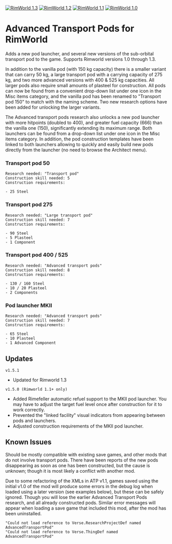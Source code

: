 [![RimWorld 1.3](https://img.shields.io/badge/Rimworld-1.3-brightgreen.svg?style=plastic&logo=steam)](https://rimworldgame.com/) [![RimWorld 1.2](https://img.shields.io/badge/Rimworld-1.2-brightgreen.svg?style=plastic&logo=steam)](https://rimworldgame.com/) [![RimWorld 1.1](https://img.shields.io/badge/Rimworld-1.1-brightgreen.svg?style=plastic&logo=steam)](https://rimworldgame.com/) [![RimWorld 1.0](https://img.shields.io/badge/Rimworld-1.0-brightgreen.svg?style=plastic&logo=steam)](https://rimworldgame.com/)

# Advanced Transport Pods for RimWorld

Adds a new pod launcher, and several new versions of the sub-orbital transport pod to the game. Supports Rimworld versions 1.0 through 1.3.

In addition to the vanilla pod (with 150 kg capacity) there is a smaller variant that can carry 50 kg, a large transport pod with a carrying capacity of 275 kg, and two more advanced versions with 400 & 525 kg capacities. All larger pods also require small amounts of plasteel for construction. All pods can now be found from a convenient drop-down list under one icon in the Misc items category, and the vanilla pod has been renamed to "Transport pod 150" to match with the naming scheme. Two new research options have been added for unlocking the larger variants.

The Advanced transport pods research also unlocks a new pod launcher with more hitpoints (doubled to 400), and greater fuel capacity (666) than the vanilla one (150), significantly extending its maximum range. Both launchers can be found from a drop-down list under one icon in the Misc items category. In addition, the pod construction templates have been linked to both launchers allowing to quickly and easily build new pods directly from the launcher (no need to browse the Architect menu).

### Transport pod 50

```none
Research needed: "Transport pod"
Construction skill needed: 5
Construction requirements:

- 25 Steel
```

### Transport pod 275

```none
Research needed: "Large transport pod"
Construction skill needed: 7
Construction requirements:

- 90 Steel
- 5 Plasteel
- 1 Component
```

### Transport pod 400 / 525

```none
Research needed: "Advanced transport pods"
Construction skill needed: 8
Construction requirements:

- 130 / 160 Steel
- 10 / 20 Plasteel
- 2 Components
```

### Pod launcher MKII

```none
Research needed: "Advanced transport pods"
Construction skill needed: 7
Construction requirements:

- 65 Steel
- 10 Plasteel
- 1 Advanced Component
```

## Updates

`v1.5.1`

- Updated for Rimworld 1.3

`v1.5.0 (Rimworld 1.1+ only)`

- Added Rimefeller automatic refuel support to the MKII pod launcher. You may have to adjust the target fuel level once after construction for it to work correctly.
- Prevented the "linked facility" visual indicators from appearing between pods and launchers.
- Adjusted construction requirements of the MKII pod launcher.

## Known Issues

Should be mostly compatible with existing save games, and other mods that do not involve transport pods. There have been reports of the new pods disappearing as soon as one has been constructed, but the cause is unknown; though it is most likely a conflict with another mod.

Due to some refactoring of the XMLs in ATP v1.1, games saved using the initial v1.0 of the mod will produce some errors in the debug log when loaded using a later version (see examples below), but these can be safely ignored. Though you will lose the earlier Advanced Transport Pods research, and all already constructed pods. Similar error messages will appear when loading a save game that included this mod, after the mod has been uninstalled.

```none
"Could not load reference to Verse.ResearchProjectDef named AdvancedTransportPod"
"Could not load reference to Verse.ThingDef named AdvancedTransportPod"
```
